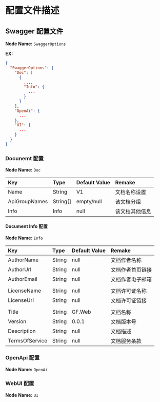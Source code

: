 # 配置文件描述

## Swagger 配置文件

**Node Name:** `SwaggerOptions`

**EX:**

```json
{
  "SwaggerOptions": {
    "Doc": [
      {
        ...,
        "Info": {
          ...
        }
      }
    ],
    "OpenAi": {
      ...
    },
    "UI": {
      ...
    }
  }
}
```

### Docunemt 配置

**Node Name:** `Doc`

| Key           | Type     | Default Value | Remake         |
| :------------ | :------- | :------------ | :------------- |
| Name          | String   | V1            | 文档名称设置   |
| ApiGroupNames | String[] | empty/null    | 该文档分组     |
| Info          | Info     | null          | 该文档其他信息 |

#### Document Info 配置

**Node Name:** `Info`

| Key            | Type   | Default Value | Remake           |
| :------------- | :----- | :------------ | :--------------- |
| AuthorName     | String | null          | 文档作者名称     |
| AuthorUrl      | String | null          | 文档作者首页链接 |
| AuthorEmail    | String | null          | 文档作者电子邮箱 |
|                |        |               |                  |
| LicenseName    | String | null          | 文档许可证名称   |
| LicenseUrl     | String | null          | 文档许可证链接   |
|                |        |               |                  |
| Title          | String | GF.Web        | 文档名称         |
| Version        | String | 0.0.1         | 文档版本号       |
| Description    | String | null          | 文档描述         |
| TermsOfService | String | null          | 文档服务条款     |

### OpenApi 配置

**Node Name:** `OpenAi`

### WebUI 配置

**Node Name:** `UI`
